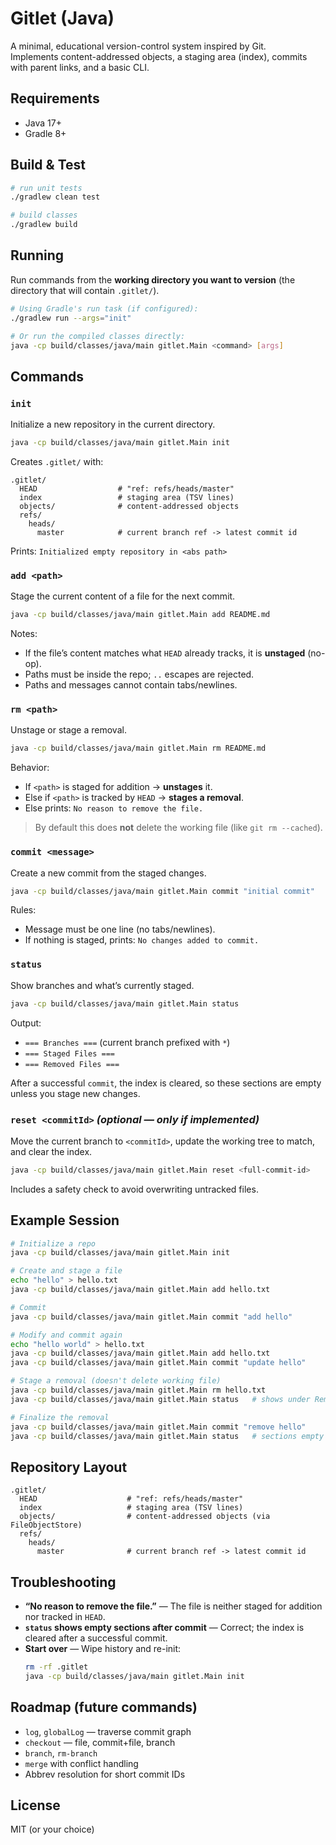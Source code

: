# Gitlet (Java)

A minimal, educational version-control system inspired by Git.  
Implements content-addressed objects, a staging area (index), commits with parent links, and a basic CLI.

## Requirements
- Java 17+
- Gradle 8+

## Build & Test
```bash
# run unit tests
./gradlew clean test

# build classes
./gradlew build
```

## Running
Run commands from the **working directory you want to version** (the directory that will contain `.gitlet/`).

```bash
# Using Gradle's run task (if configured):
./gradlew run --args="init"

# Or run the compiled classes directly:
java -cp build/classes/java/main gitlet.Main <command> [args]
```

## Commands

### `init`
Initialize a new repository in the current directory.

```bash
java -cp build/classes/java/main gitlet.Main init
```
Creates `.gitlet/` with:
```
.gitlet/
  HEAD                  # "ref: refs/heads/master"
  index                 # staging area (TSV lines)
  objects/              # content-addressed objects
  refs/
    heads/
      master            # current branch ref -> latest commit id
```
Prints: `Initialized empty repository in <abs path>`

### `add <path>`
Stage the current content of a file for the next commit.

```bash
java -cp build/classes/java/main gitlet.Main add README.md
```
Notes:
- If the file’s content matches what `HEAD` already tracks, it is **unstaged** (no-op).
- Paths must be inside the repo; `..` escapes are rejected.
- Paths and messages cannot contain tabs/newlines.

### `rm <path>`
Unstage or stage a removal.

```bash
java -cp build/classes/java/main gitlet.Main rm README.md
```
Behavior:
- If `<path>` is staged for addition → **unstages** it.
- Else if `<path>` is tracked by `HEAD` → **stages a removal**.
- Else prints: `No reason to remove the file.`

> By default this does **not** delete the working file (like `git rm --cached`).

### `commit <message>`
Create a new commit from the staged changes.

```bash
java -cp build/classes/java/main gitlet.Main commit "initial commit"
```
Rules:
- Message must be one line (no tabs/newlines).
- If nothing is staged, prints: `No changes added to commit.`

### `status`
Show branches and what’s currently staged.

```bash
java -cp build/classes/java/main gitlet.Main status
```
Output:
- `=== Branches ===` (current branch prefixed with `*`)
- `=== Staged Files ===`
- `=== Removed Files ===`

After a successful `commit`, the index is cleared, so these sections are empty unless you stage new changes.

### `reset <commitId>` *(optional — only if implemented)*
Move the current branch to `<commitId>`, update the working tree to match, and clear the index.

```bash
java -cp build/classes/java/main gitlet.Main reset <full-commit-id>
```
Includes a safety check to avoid overwriting untracked files.

## Example Session
```bash
# Initialize a repo
java -cp build/classes/java/main gitlet.Main init

# Create and stage a file
echo "hello" > hello.txt
java -cp build/classes/java/main gitlet.Main add hello.txt

# Commit
java -cp build/classes/java/main gitlet.Main commit "add hello"

# Modify and commit again
echo "hello world" > hello.txt
java -cp build/classes/java/main gitlet.Main add hello.txt
java -cp build/classes/java/main gitlet.Main commit "update hello"

# Stage a removal (doesn't delete working file)
java -cp build/classes/java/main gitlet.Main rm hello.txt
java -cp build/classes/java/main gitlet.Main status   # shows under Removed Files

# Finalize the removal
java -cp build/classes/java/main gitlet.Main commit "remove hello"
java -cp build/classes/java/main gitlet.Main status   # sections empty (index cleared)
```

## Repository Layout
```
.gitlet/
  HEAD                    # "ref: refs/heads/master"
  index                   # staging area (TSV lines)
  objects/                # content-addressed objects (via FileObjectStore)
  refs/
    heads/
      master              # current branch ref -> latest commit id
```

## Troubleshooting
- **“No reason to remove the file.”** — The file is neither staged for addition nor tracked in `HEAD`.
- **`status` shows empty sections after commit** — Correct; the index is cleared after a successful commit.
- **Start over** — Wipe history and re-init:
  ```bash
  rm -rf .gitlet
  java -cp build/classes/java/main gitlet.Main init
  ```

## Roadmap (future commands)
- `log`, `globalLog` — traverse commit graph
- `checkout` — file, commit+file, branch
- `branch`, `rm-branch`
- `merge` with conflict handling
- Abbrev resolution for short commit IDs

## License
MIT (or your choice)
